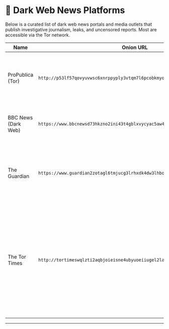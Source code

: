 # 📰 Dark Web News Platforms

Below is a curated list of dark web news portals and media outlets that publish investigative journalism, leaks, and uncensored reports. Most are accessible via the Tor network.

| Name                  | Onion URL                                     | Description |
|-----------------------|-----------------------------------------------|-------------|
| ProPublica (Tor) | `http://p53lf57qovyuvwsc6xnrppyply3vtqm7l6pcobkmyqsiofyeznfu5uqd.onion/` | Independent nonprofit newsroom that produces investigative journalism in the public interest. |
| BBC News (Dark Web) | `https://www.bbcnewsd73hkzno2ini43t4gblxvycyac5aw4gnv7t2rccijh7745uqd.onion/` | BBC’s official .onion site offering uncensored access to global news. |
| The Guardian | `https://www.guardian2zotagl6tmjucg3lrhxdk4dw3lhbqnkvvkywawy3oqfoprid.onion/` | Independent global news and investigative journalism available entirely within the Tor network |
| The Tor Times | `http://tortimeswqlzti2aqbjoieisne4ubyuoeiiugel2layyudcfrwln76qd.onion/` | The Tor Times is an independent, community-driven media platform that focuses on providing timely news, updates, and resources related to the darknet, cryptocurrency markets, privacy, and harm reduction. |

---
